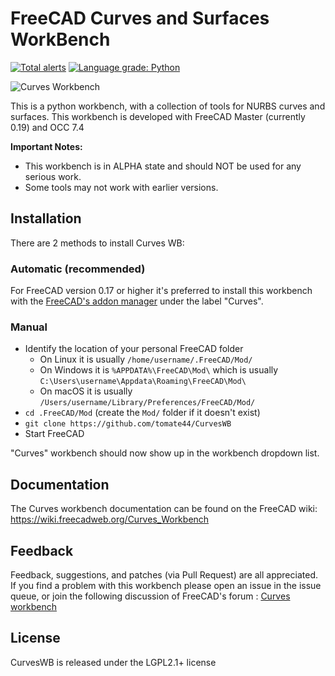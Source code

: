 # FreeCAD Curves and Surfaces WorkBench
[![Total alerts](https://img.shields.io/lgtm/alerts/g/tomate44/CurvesWB.svg?logo=lgtm&logoWidth=18)](https://lgtm.com/projects/g/tomate44/CurvesWB/alerts/)
[![Language grade: Python](https://img.shields.io/lgtm/grade/python/g/tomate44/CurvesWB.svg?logo=lgtm&logoWidth=18)](https://lgtm.com/projects/g/tomate44/CurvesWB/context:python)  

![Curves Workbench](https://github.com/tomate44/CurvesWB/raw/master/docs/pics/GeomInfo_01.jpg)

This is a python workbench, with a collection of tools for NURBS curves and surfaces. This workbench is developed with FreeCAD Master (currently 0.19) and OCC 7.4

**Important Notes:**  
* This workbench is in ALPHA state and should NOT be used for any serious work.
* Some tools may not work with earlier versions.

## Installation 
There are 2 methods to install Curves WB:

### Automatic (recommended)

For FreeCAD version 0.17 or higher it's preferred to install this workbench with the [FreeCAD's addon manager](https://github.com/FreeCAD/FreeCAD-addons) under the label "Curves".

### Manual

- Identify the location of your personal FreeCAD folder 
    - On Linux it is usually `/home/username/.FreeCAD/Mod/`
    - On Windows it is `%APPDATA%\FreeCAD\Mod\` which is usually `C:\Users\username\Appdata\Roaming\FreeCAD\Mod\`
    - On macOS it is usually `/Users/username/Library/Preferences/FreeCAD/Mod/`
- `cd .FreeCAD/Mod` (create the `Mod/` folder if it doesn't exist)
- `git clone https://github.com/tomate44/CurvesWB`
- Start FreeCAD

"Curves" workbench should now show up in the workbench dropdown list.

## Documentation

The Curves workbench documentation can be found on the FreeCAD wiki: https://wiki.freecadweb.org/Curves_Workbench

## Feedback  
Feedback, suggestions, and patches (via Pull Request) are all appreciated. If you find a problem with this workbench please open an issue in the issue queue, or join the following discussion of FreeCAD's forum : [Curves workbench](https://forum.freecadweb.org/viewtopic.php?f=8&t=22675)
 
<!--
## Curves WB Tools 
- Create a B-Spline curve
![BSplineCurve](https://github.com/tomate44/CurvesWB/raw/master/docFiles/BSplineCurve_01.jpg)
- Create a parametric editable B-Spline curve from a selected edge
![Editable Spline](https://github.com/tomate44/CurvesWB/raw/master/docFiles/Spline_01.jpg)
- Join a set of edges into a single B-Spline curve
- Discretize an edge with various methods
![Discretize](https://github.com/tomate44/CurvesWB/raw/master/docFiles/Discretize_01.jpg)
- Approximate a set of points to a B-Spline curve or surface
![Approximate1](https://github.com/tomate44/CurvesWB/raw/master/docFiles/Approximate_01.jpg)
![Approximate2](https://github.com/tomate44/CurvesWB/raw/master/docFiles/Approximate_02.jpg)
- Create a parametric blending curve between to edges, with up to G2 continuity
![Blend](https://github.com/tomate44/CurvesWB/raw/master/docFiles/BlendCurve_01.jpg)
- Comb Plot tool to visualize the curvature flow of an edge
![Comb Plot](https://github.com/tomate44/CurvesWB/raw/master/docFiles/CombPlot_01.jpg)
- Zebra tool creates zebra stripes environment texture for surface inspection
- Nurbs surface editor to edit a Nurbs surface by moving the control vertices
- Trim tool to cut a face with an edge 
- Geom Info displays information in the 3D view, about the selected edge or surface
![Geom Info 1](https://github.com/tomate44/CurvesWB/raw/master/docFiles/GeomInfo_01.jpg)
![Geom Info 2](https://github.com/tomate44/CurvesWB/raw/master/docFiles/GeomInfo_02.jpg)
- Extract subShapes from an object
- Parametric isocurve object
- Map a sketch on a face
- Birail object to be used as support for a "Sweep On 2 Rails" tool-->

## License  
CurvesWB is released under the LGPL2.1+ license
